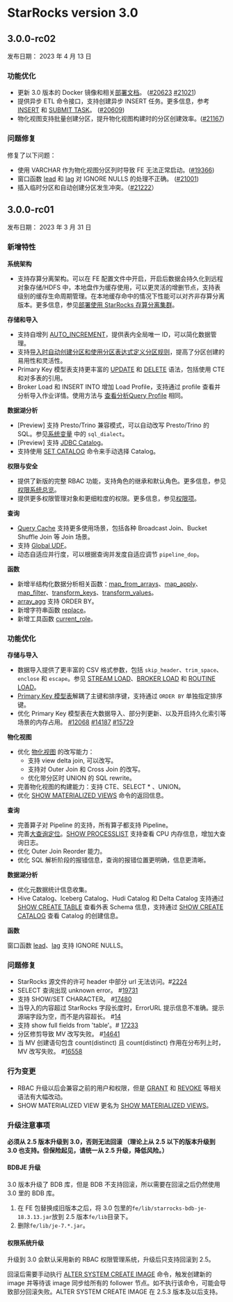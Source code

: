 # StarRocks version 3.0

## 3.0.0-rc02

发布日期： 2023 年 4 月 13 日

### 功能优化

- 更新 3.0 版本的 Docker 镜像和相关[部署文档](../quick_start/deploy_with_docker.md)。 ([#20623](https://github.com/StarRocks/starrocks/pull/20623) [#21021](https://github.com/StarRocks/starrocks/pull/21021))
- 提供异步 ETL 命令接口，支持创建异步 INSERT 任务。更多信息，参考[INSERT](../loading/InsertInto.md) 和 [SUBMIT TASK](../sql-reference/sql-statements/data-manipulation/SUBMIT%20TASK.md)。 ([#20609](https://github.com/StarRocks/starrocks/issues/20609))
- 物化视图支持批量创建分区，提升物化视图构建时的分区创建效率。([#21167](https://github.com/StarRocks/starrocks/pull/21167))

### 问题修复

修复了以下问题：

- 使用 VARCHAR 作为物化视图分区列时导致 FE 无法正常启动。([#19366](https://github.com/StarRocks/starrocks/issues/19366))
- 窗口函数 [lead](../sql-reference/sql-functions/Window_function.md#使用-lead-窗口函数) 和 [lag](../sql-reference/sql-functions/Window_function.md#使用-lag-窗口函数) 对 IGNORE NULLS 的处理不正确。 ([#21001](https://github.com/StarRocks/starrocks/pull/21001))
- 插入临时分区和自动创建分区发生冲突。（[#21222](https://github.com/StarRocks/starrocks/issues/21222)）

## 3.0.0-rc01

发布日期： 2023 年 3 月 31 日

### 新增特性

**系统架构**

- 支持存算分离架构。可以在 FE 配置文件中开启，开启后数据会持久化到远程对象存储/HDFS 中，本地盘作为缓存使用，可以更灵活的增删节点，支持表级别的缓存生命周期管理。在本地缓存命中的情况下性能可以对齐非存算分离版本。更多信息，参见[部署使用 StarRocks 存算分离集群](../administration/deploy_shared_data.md)。

**存储和导入**

- 支持自增列 [AUTO_INCREMENT](../sql-reference/auto_increment.md)，提供表内全局唯一 ID，可以简化数据管理。
- 支持[导入时自动创建分区和使用分区表达式定义分区规则](../table_design/automatic_partitioning.md)，提高了分区创建的易用性和灵活性。
- Primary Key 模型表支持更丰富的 [UPDATE](../sql-reference/sql-statements/data-manipulation/UPDATE.md) 和 [DELETE](../sql-reference/sql-statements/data-manipulation/DELETE.md) 语法，包括使用 CTE 和对多表的引用。
- Broker Load 和 INSERT INTO 增加 Load Profile，支持通过 profile 查看并分析导入作业详情。使用方法与 [查看分析Query Profile](../administration/query_profile.md) 相同。

**数据湖分析**

- [Preview] 支持 Presto/Trino 兼容模式，可以自动改写 Presto/Trino 的 SQL。参见[系统变量](../reference/System_variable.md) 中的 `sql_dialect`。
- [Preview] 支持 [JDBC Catalog](../data_source/catalog/jdbc_catalog.md)。
- 支持使用 [SET CATALOG](../sql-reference/sql-statements/data-definition/SET%20CATALOG.md) 命令来手动选择 Catalog。

**权限与安全**

- 提供了新版的完整 RBAC 功能，支持角色的继承和默认角色。更多信息，参见[权限系统总览](../administration/privilege_overview.md)。
- 提供更多权限管理对象和更细粒度的权限。更多信息，参见[权限项](../administration/privilege_item.md)。

**查询**

<!--- [Preview] 支持大查询的算子落盘，可以在内存不足时利用磁盘空间来保证查询稳定执行成功。-->
- [Query Cache](../using_starrocks/query_cache.md) 支持更多使用场景，包括各种 Broadcast Join、Bucket Shuffle Join 等 Join 场景。
- 支持 [Global UDF](../sql-reference/sql-functions/JAVA_UDF.md)。
- 动态自适应并行度，可以根据查询并发度自适应调节 `pipeline_dop`。

**函数**

- 新增半结构化数据分析相关函数：[map_from_arrays](../sql-reference/sql-functions/map-functions/map_from_arrays.md)、[map_apply](../sql-reference/sql-functions/map-functions/map_apply.md)、[map_filter](../sql-reference/sql-functions/map-functions/map_filter.md)、[transform_keys](../sql-reference/sql-functions/map-functions/transform_keys.md)、[transform_values](../sql-reference/sql-functions/map-functions/transform_values.md)。
- [array_agg](../sql-reference/sql-functions/array-functions/array_agg.md) 支持 ORDER BY。
- 新增字符串函数 [replace](../sql-reference/sql-functions/string-functions/replace.md)。
- 新增工具函数 [current_role](../sql-reference/sql-functions/utility-functions/current_role.md)。

### 功能优化

**存储与导入**

- 数据导入提供了更丰富的 CSV 格式参数，包括 `skip_header`、`trim_space`、`enclose` 和 `escape`。参见 [STREAM LOAD](../sql-reference/sql-statements/data-manipulation/STREAM%20LOAD.md)、[BROKER LOAD](../sql-reference/sql-statements/data-manipulation/BROKER%20LOAD.md) 和 [ROUTINE LOAD](../sql-reference/sql-statements/data-manipulation/CREATE%20ROUTINE%20LOAD.md)。
- [Primary Key 模型表](../table_design/Data_model.md#主键模型)解耦了主键和排序键，支持通过 `ORDER BY` 单独指定排序键。
- 优化 Primary Key 模型表在大数据导入、部分列更新、以及开启持久化索引等场景的内存占用。 [#12068](https://github.com/StarRocks/starrocks/pull/12068) [#14187](https://github.com/StarRocks/starrocks/pull/14187) [#15729](https://github.com/StarRocks/starrocks/pull/15729)

**物化视图**

- 优化 [物化视图](../using_starrocks/Materialized_view.md) 的改写能力：
  - 支持 view delta join, 可以改写。
  - 支持对 Outer Join 和 Cross Join 的改写。
  - 优化带分区时 UNION 的 SQL rewrite。
- 完善物化视图的构建能力：支持 CTE、SELECT * 、UNION。
- 优化 [SHOW MATERIALIZED VIEWS](../sql-reference/sql-statements/data-manipulation/SHOW%20MATERIALIZED%20VIEW.md) 命令的返回信息。

**查询**

- 完善算子对 Pipeline 的支持，所有算子都支持 Pipeline。
- 完善[大查询定位](../administration/monitor_manage_big_queries.md)。[SHOW PROCESSLIST](../sql-reference/sql-statements/Administration/SHOW%20PROCESSLIST.md) 支持查看 CPU 内存信息，增加大查询日志。
- 优化 Outer Join Reorder 能力。
- 优化 SQL 解析阶段的报错信息，查询的报错位置更明确，信息更清晰。

**数据湖分析**

- 优化元数据统计信息收集。
- Hive Catalog、Iceberg Catalog、Hudi Catalog 和 Delta Catalog 支持通过 [SHOW CREATE TABLE](../sql-reference/sql-statements/data-manipulation/SHOW%20CREATE%20TABLE.md) 查看外表 Schema 信息，支持通过 [SHOW CREATE CATALOG](../sql-reference/sql-statements/data-manipulation/SHOW%20CREATE%20CATALOG.md) 查看 Catalog 的创建信息。

**函数**

窗口函数 [lead](../sql-reference/sql-functions/Window_function.md#使用-lead-窗口函数)、[lag](../sql-reference/sql-functions/Window_function.md#使用-lag-窗口函数) 支持 IGNORE NULLS。

### 问题修复

- StarRocks 源文件的许可 header 中部分 url 无法访问。#[2224](https://github.com/StarRocks/starrocks/issues/2224)
- SELECT 查询出现 unknown error。 #[19731](https://github.com/StarRocks/starrocks/issues/19731)
- 支持 SHOW/SET CHARACTER。 #[17480](https://github.com/StarRocks/starrocks/issues/17480)
- 当导入的内容超过 StarRocks 字段长度时，ErrorURL 提示信息不准确。提示源端字段为空，而不是内容超长。 #[14](https://github.com/StarRocks/DataX/issues/14)
- 支持 show full fields from 'table'。# [17233](https://github.com/StarRocks/starrocks/issues/17233)
- 分区修剪导致 MV 改写失败。 #[14641](https://github.com/StarRocks/starrocks/issues/14641)
- 当 MV 创建语句包含 count(distinct) 且 count(distinct) 作用在分布列上时，MV 改写失败。 #[16558](https://github.com/StarRocks/starrocks/issues/16558)

### 行为变更

- RBAC 升级以后会兼容之前的用户和权限，但是 [GRANT](../sql-reference/sql-statements/account-management/GRANT.md) 和 [REVOKE](../sql-reference/sql-statements/account-management/REVOKE.md) 等相关语法有大幅改动。
- SHOW MATERIALIZED VIEW 更名为 [SHOW MATERIALIZED VIEWS](../sql-reference/sql-statements/data-manipulation/SHOW%20MATERIALIZED%20VIEW.md)。

### 升级注意事项

**必须从 2.5 版本升级到 3.0，否则无法回滚 （理论上从 2.5 以下的版本升级到 3.0 也支持。但保险起见，请统一从 2.5 升级，降低风险。）**

#### BDBJE 升级

3.0 版本升级了 BDB 库，但是 BDB 不支持回滚，所以需要在回滚之后仍然使用 3.0 里的 BDB 库。

1. 在 FE 包替换成旧版本之后，将 3.0 包里的`fe/lib/starrocks-bdb-je-18.3.13.jar`放到 2.5 版本`fe/lib`目录下。
2. 删除`fe/lib/je-7.*.jar`。

#### 权限系统升级

升级到 3.0 会默认采用新的 RBAC 权限管理系统，升级后只支持回滚到 2.5。

回滚后需要手动执行 [ALTER SYSTEM CREATE IMAGE](../sql-reference/sql-statements/Administration/ALTER%20SYSTEM.md) 命令，触发创建新的 image 并等待该 image 同步给所有的 follower 节点。如不执行该命令，可能会导致部分回滚失败。ALTER SYSTEM CREATE IMAGE 在 2.5.3 版本及以后支持。
